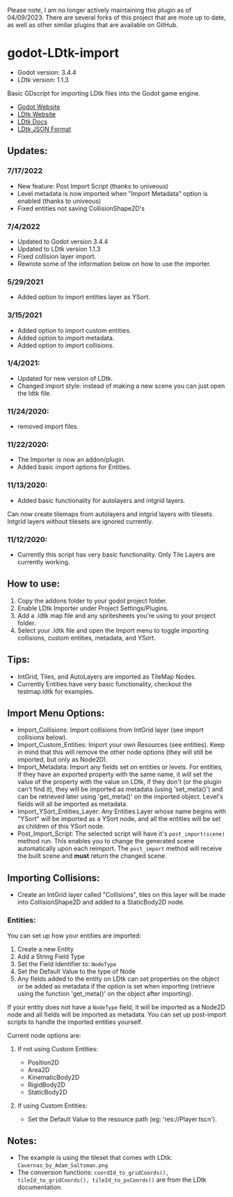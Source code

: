 Please note, I am no longer actively maintaining this plugin as of 04/09/2023. There are several forks of this project that are more up to date, as well as other similar plugins that are available on GitHub.

# godot-LDtk-import
- Godot version: 3.4.4
- LDtk version: 1.1.3

Basic GDscript for importing LDtk files into the Godot game engine.

- [Godot Website](https://godotengine.org/)
- [LDtk Website](https://deepnight.net/tools/ldtk-2d-level-editor/)
- [LDtk Docs](https://deepnight.net/docs/ldtk/)
- [LDtk JSON Format](https://github.com/deepnight/ldtk/blob/master/docs/JSON_DOC.md)

## Updates:
### 7/17/2022
- New feature: Post Import Script (thanks to univeous)
- Level metadata is now imported when "Import Metadata" option is enabled (thanks to univeous)
- Fixed entities not saving CollisionShape2D's
### 7/4/2022
- Updated to Godot version 3.4.4
- Updated to LDtk version 1.1.3
- Fixed collision layer import.
- Rewrote some of the information below on how to use the importer.
### 5/29/2021
- Added option to import entities layer as YSort.
### 3/15/2021
- Added option to import custom entities.
- Added option to import metadata.
- Added option to import collisions.
### 1/4/2021:
- Updated for new version of LDtk.
- Changed import style: instead of making a new scene you can just open the ldtk file.
### 11/24/2020:
- removed import files.
### 11/22/2020:
- The Importer is now an addon/plugin.
- Added basic import options for Entities.
### 11/13/2020:
- Added basic functionality for autolayers and intgrid layers.

Can now create tilemaps from autolayers and intgrid layers with tilesets.  Intgrid layers without tilesets are ignored currently.
### 11/12/2020:
- Currently this script has very basic functionality.  Only Tile Layers are currently working.

## How to use:
1. Copy the addons folder to your godot project folder.
2. Enable LDtk Importer under Project Settings/Plugins.
3. Add a .ldtk map file and any spritesheets you're using to your project folder.
4. Select your .ldtk file and open the Import menu to toggle importing collisions, custom entities, metadata, and YSort.

## Tips:
- IntGrid, Tiles, and AutoLayers are imported as TileMap Nodes.
- Currently Entities have very basic functionality, checkout the testmap.ldtk for examples.

## Import Menu Options:
- Import_Collisions: Import collisions from IntGrid layer (see import collisions below).
- Import_Custom_Entities: Import your own Resources (see entities). Keep in mind that this will remove the other node options (they will still be imported, but only as Node2D).
- Import_Metadata: Import any fields set on entities or levels. For entities, If they have an exported property with the same name, it will set the value of the property with the value on LDtk, if they don't (or the plugin can't find it), they will be imported as metadata (using 'set_meta()') and can be retrieved later using 'get_meta()' on the imported object. Level's fields will all be imported as metadata.
- Import_YSort_Entities_Layer: Any Entities Layer whose name begins with "YSort" will be imported as a YSort node, and all the entities will be set as children of this YSort node.
- Post_Import_Script: The selected script will have it's `post_import(scene)` method run. This
enables you to change the generated scene automatically upon each reimport.
The `post_import` method will receive the built scene and **must**
return the changed scene.

## Importing Collisions:
- Create an IntGrid layer called "Collisions", tiles on this layer will be made into CollisionShape2D and added to a StaticBody2D node.

### Entities:
You can set up how your entities are imported:
1. Create a new Entity
2. Add a String Field Type
3. Set the Field Identifier to: `NodeType`
4. Set the Default Value to the type of Node
5. Any fields added to the entity on LDtk can set properties on the object or be added as metadata if the option is set when importing (retrieve using the function 'get_meta()' on the object after importing).

If your entity does not have a `NodeType` field, it will be imported as a Node2D node and all fields will be imported as metadata. You can set up post-import scripts to handle the imported entities yourself.

Current node options are:
1. If not using Custom Entities:
    - Position2D
    - Area2D
    - KinematicBody2D
    - RigidBody2D
    - StaticBody2D
    
2. If using Custom Entities:
    - Set the Default Value to the resource path (eg: 'res://Player.tscn').

## Notes:
- The example is using the tileset that comes with LDtk: `Cavernas_by_Adam_Saltsman.png`
- The conversion functions: `coordId_to_gridCoords(), tileId_to_gridCoords(), tileId_to_pxCoords()` are from the LDtk documentation. 
